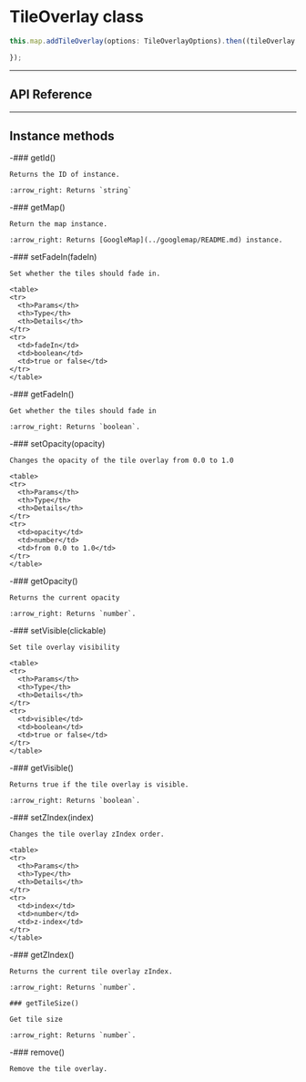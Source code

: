 # TileOverlay class

```typescript
this.map.addTileOverlay(options: TileOverlayOptions).then((tileOverlay: TileOverlay) => {

});
```

---------------------------------------------------------------
## API Reference
---------------------------------------------------------------


## Instance methods

  -### getId()

    Returns the ID of instance.

    :arrow_right: Returns `string`

  -### getMap()

    Return the map instance.

    :arrow_right: Returns [GoogleMap](../googlemap/README.md) instance.


  -### setFadeIn(fadeIn)

    Set whether the tiles should fade in.

    <table>
    <tr>
      <th>Params</th>
      <th>Type</th>
      <th>Details</th>
    </tr>
    <tr>
      <td>fadeIn</td>
      <td>boolean</td>
      <td>true or false</td>
    </tr>
    </table>


  -### getFadeIn()

    Get whether the tiles should fade in

    :arrow_right: Returns `boolean`.


  -### setOpacity(opacity)

    Changes the opacity of the tile overlay from 0.0 to 1.0

    <table>
    <tr>
      <th>Params</th>
      <th>Type</th>
      <th>Details</th>
    </tr>
    <tr>
      <td>opacity</td>
      <td>number</td>
      <td>from 0.0 to 1.0</td>
    </tr>
    </table>


  -### getOpacity()

    Returns the current opacity

    :arrow_right: Returns `number`.

  -### setVisible(clickable)

    Set tile overlay visibility

    <table>
    <tr>
      <th>Params</th>
      <th>Type</th>
      <th>Details</th>
    </tr>
    <tr>
      <td>visible</td>
      <td>boolean</td>
      <td>true or false</td>
    </tr>
    </table>


  -### getVisible()

    Returns true if the tile overlay is visible.

    :arrow_right: Returns `boolean`.


  -### setZIndex(index)

    Changes the tile overlay zIndex order.

    <table>
    <tr>
      <th>Params</th>
      <th>Type</th>
      <th>Details</th>
    </tr>
    <tr>
      <td>index</td>
      <td>number</td>
      <td>z-index</td>
    </tr>
    </table>


  -### getZIndex()

    Returns the current tile overlay zIndex.

    :arrow_right: Returns `number`.

    ### getTileSize()

    Get tile size

    :arrow_right: Returns `number`.

  -### remove()

    Remove the tile overlay.
